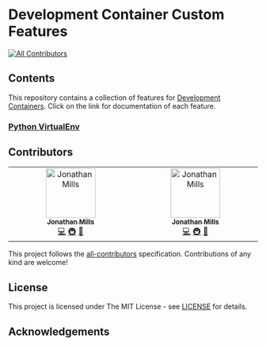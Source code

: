 # Development Container Custom Features

[![All Contributors](https://img.shields.io/github/all-contributors/itsalljustdata/devcontainers-custom-features?color=ee8449&style=flat-square)](#contributors)

## Contents

This repository contains a collection of features for [Development Containers](https://containers.dev). Click on the link for documentation of each feature.

### [Python VirtualEnv](src/python-virtualenv/README.md)


## Contributors

<!-- ALL-CONTRIBUTORS-LIST:START - Do not remove or modify this section -->
<!-- prettier-ignore-start -->
<!-- markdownlint-disable -->
<table>
  <tbody>
    <tr>
      <td align="center" valign="top" width="14.28%"><a href="https://github.com/itsalljustdata"><img src="https://avatars.githubusercontent.com/u/40585882?v=4?s=100" width="100px;" alt="Jonathan Mills"/><br /><sub><b>Jonathan Mills</b></sub></a><br /><a href="https://github.com/itsalljustdata/devcontainers-custom-features/commits?author=itsalljustdata" title="Code">💻</a> <a href="#infra-itsalljustdata" title="Infrastructure (Hosting, Build-Tools, etc)">🚇</a> <a href="https://github.com/itsalljustdata/devcontainers-custom-features/commits?author=itsalljustdata" title="Documentation">📖</a></td>
      <td align="center" valign="top" width="14.28%"><a href="https://github.com/JonMills-MRWA"><img src="https://avatars.githubusercontent.com/u/127457028?v=4?s=100" width="100px;" alt="Jonathan Mills"/><br /><sub><b>Jonathan Mills</b></sub></a><br /><a href="https://github.com/itsalljustdata/devcontainers-custom-features/commits?author=JonMills-MRWA" title="Code">💻</a> <a href="#infra-JonMills-MRWA" title="Infrastructure (Hosting, Build-Tools, etc)">🚇</a> <a href="https://github.com/itsalljustdata/devcontainers-custom-features/commits?author=JonMills-MRWA" title="Documentation">📖</a></td>
    </tr>
  </tbody>
</table>

<!-- markdownlint-restore -->
<!-- prettier-ignore-end -->

<!-- ALL-CONTRIBUTORS-LIST:END -->

This project follows the [all-contributors](https://allcontributors.org) specification.
Contributions of any kind are welcome!

## License

This project is licensed under The MIT License - see [LICENSE](LICENSE) for details.

## Acknowledgements
